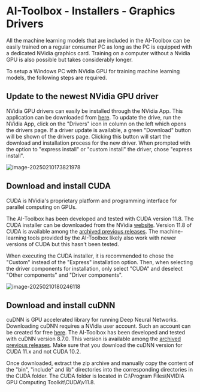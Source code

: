 # AI-Toolbox - Installers - Graphics Drivers

All the machine learning models that are included in the AI-Toolbox can be easily trained on a regular consumer PC as long as the PC is equipped with a dedicated NVidia graphics card. Training on a computer without a Nvidia GPU is also possible but takes considerably longer. 

To setup a Windows PC with NVidia GPU for training machine learning models, the following steps are required.

## Update to the newest NVidia GPU driver

NVidia GPU drivers can easily be installed through the NVidia App. This application can be downloaded from [here](https://www.nvidia.com/en-us/software/nvidia-app/). To update the drive, run the NVidia App, click on the "Drivers" icon in column on the left which opens the drivers page. If a driver update is available, a green "Download" button will be shown of the drivers page. Clicking this button will start the download and installation process for the new driver. When prompted with the option to "express install" or "custom install" the driver, chose "express install".

<img src="C:\Users\dbisig\AppData\Roaming\Typora\typora-user-images\image-20250210173821978.png" alt="image-20250210173821978"  />

## Download and install CUDA

CUDA is NVidia's proprietary platform and programming interface for parallel computing  on GPUs. 

The AI-Toolbox has been developed and tested with CUDA version 11.8. The CUDA installer can be downloaded from the NVidia [website](https://developer.nvidia.com/cuda-downloads). Version 11.8 of CUDA is available among the [archived previous releases](https://developer.nvidia.com/cuda-11-8-0-download-archive). The machine-learning tools provided by the AI-Toolbox likely also work with newer versions of CUDA but this hasn't been tested.

When executing the CUDA installer, it is recommended to chose the "Custom" instead of the "Express" installation option. Then, when selecting the driver components for installation, only select "CUDA" and deselect "Other components" and "Driver components".

![image-20250210180246118](C:\Users\dbisig\AppData\Roaming\Typora\typora-user-images\image-20250210180246118.png)

## Download and install cuDNN

cuDNN is GPU accelerated library for running Deep Neural Networks. Downloading cuDNN requires a NVidia user account.  Such an account can be created for free [here](https://nvidia.custhelp.com/app/utils/create_account). The AI-Toolbox has been developed and tested with cuDNN version 8.7.0. This version is available among the [archived previous releases](https://developer.nvidia.com/rdp/cudnn-archive). Make sure that you download the cuDNN version for CUDA 11.x and not CUDA 10.2. 

Once downloaded, extract the zip archive and manually copy the content of the "bin", "include" and lib" directories into the corresponding directories in the CUDA folder. The CUDA folder is located in C:\Program Files\NVIDIA GPU Computing Toolkit\CUDA\v11.8. 
